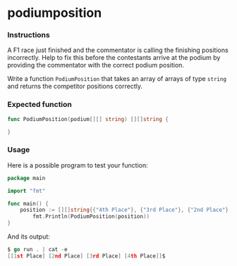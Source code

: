 # podiumposition

### Instructions

A F1 race just finished and the commentator is calling the finishing positions incorrectly.
Help to fix this before the contestants arrive at the podium by providing the commentator with the correct podium position.

Write a function `PodiumPosition` that takes an array of arrays of type `string` and returns the competitor positions correctly.

### Expected function

```go
func PodiumPosition(podium[][] string) [][]string {

}
```

### Usage

Here is a possible program to test your function:

```go
package main

import "fmt"

func main() {
    position := [][]string{{"4th Place"}, {"3rd Place"}, {"2nd Place"}, {"1st Place"}}
    	fmt.Println(PodiumPosition(position))
}
```

And its output:

```go
$ go run . | cat -e
[[1st Place] [2nd Place] [3rd Place] [4th Place]]$
```
